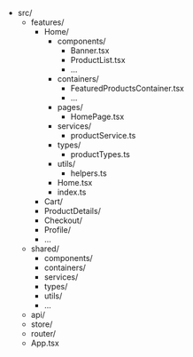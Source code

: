 - src/
  - features/
    - Home/
      - components/
        - Banner.tsx
        - ProductList.tsx
        - ...
      - containers/
        - FeaturedProductsContainer.tsx
        - ...
      - pages/
        - HomePage.tsx
      - services/
        - productService.ts
      - types/
        - productTypes.ts
      - utils/
        - helpers.ts
      - Home.tsx
      - index.ts
    - Cart/
    - ProductDetails/
    - Checkout/
    - Profile/
    - ...
  - shared/
    - components/
    - containers/
    - services/
    - types/
    - utils/
    - ...
  - api/
  - store/
  - router/
  - App.tsx

